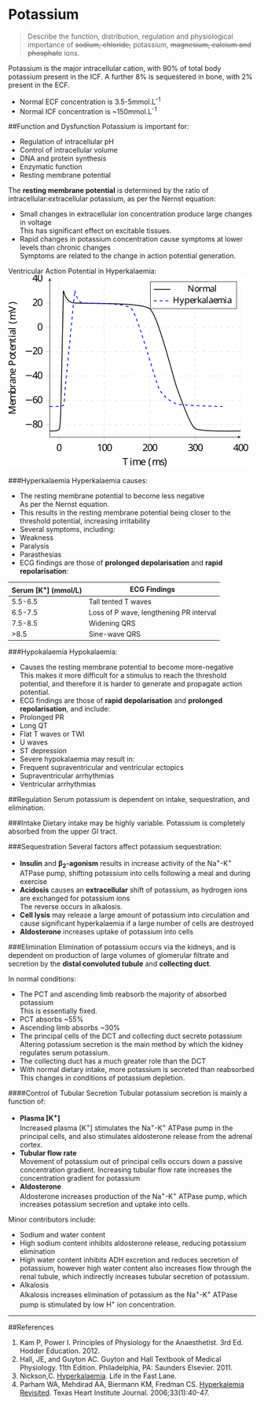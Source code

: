 # Potassium
> Describe the function, distribution, regulation and physiological importance of ~~sodium, chloride,~~ potassium, ~~magnesium, calcium and phosphate~~ ions.

Potassium is the major intracellular cation, with 90% of total body potassium present in the ICF. A further 8% is sequestered in bone, with 2% present in the ECF.
* Normal ECF concentration is 3.5-5mmol.L<sup>-1</sup>
* Normal ICF concentration is ~150mmol.L<sup>-1</sup>

##Function and Dysfunction
Potassium is important for:
* Regulation of intracellular pH
* Control of intracellular volume
* DNA and protein synthesis
* Enzymatic function
* Resting membrane potential

The **resting membrane potential** is determined by the ratio of intracellular:extracellular potassium, as per the Nernst equation:
* Small changes in extracellular ion concentration produce large changes in voltage  
This has significant effect on excitable tissues.
* Rapid changes in potassium concentration cause symptoms at lower levels than chronic changes  
Symptoms are related to the change in action potential generation.
 
Ventricular Action Potential in Hyperkalaemia:
<img src="resources\ventricular-ap-hyperk.svg">

 
###Hyperkalaemia
Hyperkalaemia causes:
* The resting membrane potential to become less negative  
As per the Nernst equation.
 * This results in the resting membrane potential being closer to the threshold potential, increasing irritability
 * Several symptoms, including:
  * Weakness
  * Paralysis
  * Parasthesias
  * ECG findings are those of **prolonged depolarisation** and **rapid repolarisation**:  
  
|Serum [K<sup>+</sup>] (mmol/L)|ECG Findings|
|--|--|
|5.5-6.5|Tall tented T waves|
|6.5-7.5|Loss of P wave, lengthening PR interval|
|7.5-8.5|Widening QRS|
|>8.5|Sine-wave QRS|




###Hypokalaemia
Hypokalaemia:
* Causes the resting membrane potential to become more-negative  
This makes it more difficult for a stimulus to reach the threshold potential, and therefore it is harder to generate and propagate action potential.
* ECG findings are those of **rapid depolarisation** and **prolonged repolarisation**, and include:
 * Prolonged PR
 * Long QT
 * Flat T waves or TWI
 * U waves
 * ST depression
 * Severe hypokalaemia may result in:
  * Frequent supraventricular and ventricular ectopics
  * Supraventricular arrhythmias
  * Ventricular arrhythmias


##Regulation
Serum potassium is dependent on intake, sequestration, and elimination.

###Intake
Dietary intake may be highly variable. Potassium is completely absorbed from the upper GI tract.

###Sequestration
Several factors affect potassium sequestration:
* **Insulin** and **β<sub>2</sub>-agonism** results in increase activity of the Na<sup>+</sup>-K<sup>+</sup> ATPase pump, shifting potassium into cells following a meal and during exercise
* **Acidosis** causes an **extracellular** shift of potassium, as hydrogen ions are exchanged for potassium ions  
The reverse occurs in alkalosis.
* **Cell lysis** may release a large amount of potassium into circulation and cause significant hyperkalaemia if a large number of cells are destroyed
* **Aldosterone** increases uptake of potassium into cells

###Elimination
Elimination of potassium occurs via the kidneys, and is dependent on production of large volumes of glomerular filtrate and secretion by the **distal convoluted tubule** and **collecting duct**.

In normal conditions:
* The PCT and ascending limb reabsorb the majority of absorbed potassium  
This is essentially fixed.
 * PCT absorbs ~55%
 * Ascending limb absorbs ~30%
* The principal cells of the DCT and collecting duct secrete potassium  
Altering potassium secretion is the main method by which the kidney regulates serum potassium.
 * The collecting duct has a much greater role than the DCT
 * With normal dietary intake, more potassium is secreted than reabsorbed  
 This changes in conditions of potassium depletion.

####Control of Tubular Secretion
Tubular potassium secretion is mainly a function of:
* **Plasma [K<sup>+</sup>]**  
Increased plasma [K<sup>+</sup>] stimulates the Na<sup>+</sup>-K<sup>+</sup> ATPase pump in the principal cells, and also stimulates aldosterone release from the adrenal cortex. 
* **Tubular flow rate**  
Movement of potassium out of principal cells occurs down a passive concentration gradient. Increasing tubular flow rate increases the concentration gradient for potassium
* **Aldosterone**  
Aldosterone increases production of the Na<sup>+</sup>-K<sup>+</sup> ATPase pump, which increases potassium secretion and uptake into cells.

Minor contributors include:
* Sodium and water content  
 * High sodium content inhibits aldosterone release, reducing potassium elimination
 * High water content inhibits ADH excretion and reduces secretion of potassium, however high water content also increases flow through the renal tubule, which indirectly increases tubular secretion of potassium.
* Alkalosis  
Alkalosis increases elimination of potassium as the Na<sup>+</sup>-K<sup>+</sup> ATPase pump is stimulated by low H<sup>+</sup> ion concentration.

---
##References
1. Kam P, Power I. Principles of Physiology for the Anaesthetist. 3rd Ed. Hodder Education. 2012.
2. Hall, JE, and Guyton AC. Guyton and Hall Textbook of Medical Physiology. 11th Edition. Philadelphia, PA: Saunders Elsevier. 2011. 
3. Nickson,C. [Hyperkalaemia](http://lifeinthefastlane.com/hyperkalemia/). Life in the Fast Lane.
4. Parham WA, Mehdirad AA, Biermann KM, Fredman CS. [Hyperkalemia Revisited](https://www.ncbi.nlm.nih.gov/pmc/articles/PMC1413606/). Texas Heart Institute Journal. 2006;33(1):40-47.